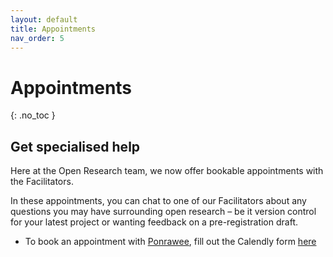 ```yaml
---
layout: default
title: Appointments
nav_order: 5
---
```


# Appointments
{: .no_toc }


## Get specialised help

Here at the Open Research team, we now offer bookable appointments with the Facilitators.

In these appointments, you can chat to one of our Facilitators about any questions you may have surrounding open research – be it version control for your latest project or wanting feedback on a pre-registration draft.

* To book an appointment with [Ponrawee](https://ponraw.ee), fill out the Calendly form [here](https://calendly.com/ponrawee/open-research-appointment)

